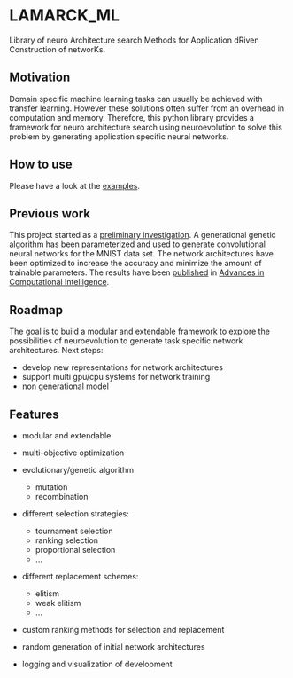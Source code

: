 # LAMARCK_ML

Library of neuro Architecture search Methods for Application dRiven Construction of networKs.

## Motivation
Domain specific machine learning tasks can usually be achieved with transfer learning. However these solutions often 
suffer from an overhead in computation and memory. Therefore, this python library provides a framework for
neuro architecture search using neuroevolution to solve this problem by generating application specific neural networks.

## How to use
Please have a look at the [examples](examples/basics.py).

## Previous work
This project started as a [preliminary investigation](https://github.com/JonasDHomburg/CECNAN). A generational genetic 
algorithm has been parameterized and used to generate convolutional neural networks for the MNIST data set. The network 
architectures have been optimized to increase the accuracy and minimize the amount of trainable parameters. The results
have been [published](https://link.springer.com/chapter/10.1007/978-3-030-20518-8_61) in [Advances in Computational 
Intelligence](https://link.springer.com/book/10.1007/978-3-030-20518-8).

## Roadmap
The goal is to build a modular and extendable framework to explore the possibilities of neuroevolution to generate task 
specific network architectures. Next steps:
- develop new representations for network architectures
- support multi gpu/cpu systems for network training
- non generational model

## Features

- modular and extendable
- multi-objective optimization
- evolutionary/genetic algorithm
  * mutation
  * recombination
- different selection strategies:
  * tournament selection
  * ranking selection
  * proportional selection
  * ...
- different replacement schemes:
  * elitism
  * weak elitism
  * ...
- custom ranking methods for selection and replacement


- random generation of initial network architectures
- logging and visualization of development
